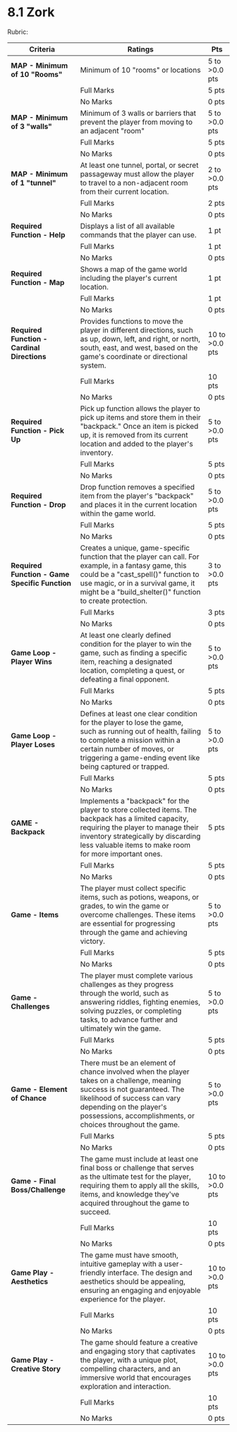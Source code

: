 # 8.1 Zork

Rubric:

| Criteria | Ratings | Pts |
| --- | --- | --- |
| **MAP - Minimum of 10 "Rooms"** | Minimum of 10 "rooms" or locations | 5 to >0.0 pts |
| | Full Marks | 5 pts |
| | No Marks | 0 pts |
| **MAP - Minimum of 3 "walls"** | Minimum of 3 walls or barriers that prevent the player from moving to an adjacent "room" | 5 to >0.0 pts |
| | Full Marks | 5 pts |
| | No Marks | 0 pts |
| **MAP - Minimum of 1 "tunnel"** | At least one tunnel, portal, or secret passageway must allow the player to travel to a non-adjacent room from their current location. | 2 to >0.0 pts |
| | Full Marks | 2 pts |
| | No Marks | 0 pts |
| **Required Function - Help** | Displays a list of all available commands that the player can use. | 1 pt |
| | Full Marks | 1 pt |
| | No Marks | 0 pts |
| **Required Function - Map** | Shows a map of the game world including the player's current location. | 1 pt |
| | Full Marks | 1 pt |
| | No Marks | 0 pts |
| **Required Function - Cardinal Directions** | Provides functions to move the player in different directions, such as up, down, left, and right, or north, south, east, and west, based on the game's coordinate or directional system. | 10 to >0.0 pts |
| | Full Marks | 10 pts |
| | No Marks | 0 pts |
| **Required Function - Pick Up** | Pick up function allows the player to pick up items and store them in their "backpack." Once an item is picked up, it is removed from its current location and added to the player's inventory. | 5 to >0.0 pts |
| | Full Marks | 5 pts |
| | No Marks | 0 pts |
| **Required Function - Drop** | Drop function removes a specified item from the player's "backpack" and places it in the current location within the game world. | 5 to >0.0 pts |
| | Full Marks | 5 pts |
| | No Marks | 0 pts |
| **Required Function - Game Specific Function** | Creates a unique, game-specific function that the player can call. For example, in a fantasy game, this could be a "cast_spell()" function to use magic, or in a survival game, it might be a "build_shelter()" function to create protection. | 3 to >0.0 pts |
| | Full Marks | 3 pts |
| | No Marks | 0 pts |
| **Game Loop - Player Wins** | At least one clearly defined condition for the player to win the game, such as finding a specific item, reaching a designated location, completing a quest, or defeating a final opponent. | 5 to >0.0 pts |
| | Full Marks | 5 pts |
| | No Marks | 0 pts |
| **Game Loop - Player Loses** | Defines at least one clear condition for the player to lose the game, such as running out of health, failing to complete a mission within a certain number of moves, or triggering a game-ending event like being captured or trapped. | 5 to >0.0 pts |
| | Full Marks | 5 pts |
| | No Marks | 0 pts |
| **GAME - Backpack** | Implements a "backpack" for the player to store collected items. The backpack has a limited capacity, requiring the player to manage their inventory strategically by discarding less valuable items to make room for more important ones. | 5 pts |
| | Full Marks | 5 pts |
| | No Marks | 0 pts |
| **Game - Items** | The player must collect specific items, such as potions, weapons, or grades, to win the game or overcome challenges. These items are essential for progressing through the game and achieving victory. | 5 to >0.0 pts |
| | Full Marks | 5 pts |
| | No Marks | 0 pts |
| **Game - Challenges** | The player must complete various challenges as they progress through the world, such as answering riddles, fighting enemies, solving puzzles, or completing tasks, to advance further and ultimately win the game. | 5 to >0.0 pts |
| | Full Marks | 5 pts |
| | No Marks | 0 pts |
| **Game - Element of Chance** | There must be an element of chance involved when the player takes on a challenge, meaning success is not guaranteed. The likelihood of success can vary depending on the player's possessions, accomplishments, or choices throughout the game. | 5 to >0.0 pts |
| | Full Marks | 5 pts |
| | No Marks | 0 pts |
| **Game - Final Boss/Challenge** | The game must include at least one final boss or challenge that serves as the ultimate test for the player, requiring them to apply all the skills, items, and knowledge they've acquired throughout the game to succeed. | 10 to >0.0 pts |
| | Full Marks | 10 pts |
| | No Marks | 0 pts |
| **Game Play - Aesthetics** | The game must have smooth, intuitive gameplay with a user-friendly interface. The design and aesthetics should be appealing, ensuring an engaging and enjoyable experience for the player. | 10 to >0.0 pts |
| | Full Marks | 10 pts |
| | No Marks | 0 pts |
| **Game Play - Creative Story** | The game should feature a creative and engaging story that captivates the player, with a unique plot, compelling characters, and an immersive world that encourages exploration and interaction. | 10 to >0.0 pts |
| | Full Marks | 10 pts |
| | No Marks | 0 pts |

